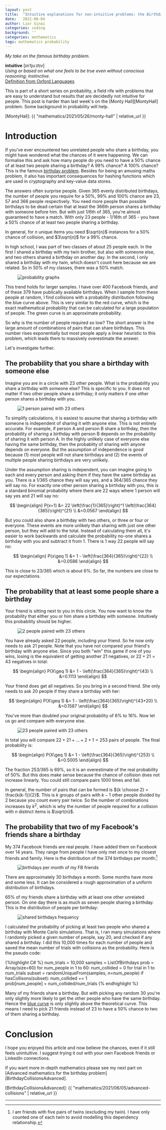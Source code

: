 ```yaml
---
layout: post
title:  "Intuitive explanations for non-intuitive problems: the Birthday Problem"
date:   2021-06-04
author: Lior Sinai
categories: coding
background: ''
categories: mathematics
tags: mathematics probability
---
```


_My take on the famous birthday problem._ 


**intuitive** [ɪnˈtjuːɪtɪv] <br>
_Using or based on what one feels to be true even without conscious reasoning; instinctive._ <br>
[Definition from Oxford Languages](https://languages.oup.com/google-dictionary-en/)

This is part of a short series on probability, a field rife with problems that are easy to understand but results that are decidedly not intuitive for people. This post is harder than last week's on the [Monty Hall][MontyHall] problem. Some background in probability will help.

[MontyHall]: {{ "mathematics/2021/05/26/monty-hall" | relative_url }}

# Introduction 

If you've ever encountered two unrelated people who share a birthday, you might have wondered what the chances of it were happening. We can formalise this and ask how many people do you need to have a 50% chance of at least two people sharing a birthday? A 99% chance? A 100% chance? This is the famous [birthday problem][betterExplained_birthdays]. Besides for being an amusing maths problem, it also has important consequences for hashing functions which are used in cryptography and key-value data stores.

[betterExplained_birthdays]: https://betterexplained.com/articles/understanding-the-birthday-paradox/

The answers often surprise people. Given 365 evenly distributed birthdays, the number of people you require for a 50%, 99% and 100% chance are 23, 57 and 366 people respectively. You need more people than possible birthdays to be dead certain that at least the 366th person shares a birthday with someone before him. But with just 1/6th of 365, you're almost guaranteed to have a match. With only 23 people - 1/16th of 365 - you have a 50% chance of at least two people sharing a birthday. 

In general, for $n$ unique items you need $\sqrt{n}$ instances for a 50% chance of collision, and $3\sqrt{n}$ for a 99% chance.

In high school, I was part of two classes of about 25 people each. In the first I shared a birthday with my twin brother, but also with someone else, and two others shared a birthday on another day. In the second, I only shared a birthday with my twin, which doesn't count here because we are related. So in 50% of my classes, there was a 50% match. 

<figure class="post-figure" id="probability_graphs">
<img class="img-80" 
    src="/assets/posts/birthday-collisions/cdfs.png"
	alt="probability graphs"
	>
	<figcaption></figcaption>
</figure>

This trend holds for larger samples.
I have over 400 Facebook friends, and of these 379 have publically available birthdays. When I sample from these people at random, I find collisions with a probability distribution following the blue curve above. This is very similar to the red curve, which is the exact mathematical probability that can be calculated for a large population of people. The green curve is an approximate probability.

So why is the number of people required so low? The short answer is the large amount of combinations of pairs that can share birthdays. This number rises exponentially but most people apply a linear heuristic to this problem, which leads them to massively overestimate the answer.

Let's investigate further.

## The probability that you share a birthday with someone else

Imagine you are in a circle with 23 other people. What is the probability you share a birthday with someone else? This is specific to you. It does not matter if two other people share a birthday; it only matters if one other person shares a birthday with you.

<figure class="post-figure" id="pairs1">
<img class="img-80" 
    src="/assets/posts/birthday-collisions/pairs1.png"
	alt="1 person paired with 23 others"
	>
	<figcaption></figcaption>
</figure>

To simplify calculations, it is easiest to assume that sharing a birthday with someone is independent of sharing it with anyone else. This is not entirely accurate. For example, if person A and person B share a birthday, then the probability of sharing a birthday with person B depends on the probability of sharing it with person A. In the highly unlikely case of everyone else having the same birthday, then the probablity of sharing with anyone depends on everyone. But the assumption of independence is good because (1) most people will not share birthdays and (2) the events of multiple people sharing birthdays are very unlikely.

Under the assumption sharing is independent, you can imagine going to each and every person and asking them if they have the same birthday as you. There is a 1/365 chance they will say yes, and a 364/365 chance they will say no. For exactly one other person sharing a birthday with you, this is a standard binomial probability where there are 22 ways where 1 person will say yes and 21 will say no:

$$ \begin{align} P(x=1) &= 22 \left(\frac{1}{365}\right)^1 \left(\frac{364}{365}\right)^{21} \\
                            &=0.0567 \end{align}
							$$ 

But you could also share a birthday with two others, or three or four or everyone. These events are more unlikely than sharing with just one other person, but they will add to the total. Instead of calculating them all, it's easier to work backwards and calculate the probability no-one shares a birthday with you and subtract it from 1. There is 1 way 22 people will say no:

$$ \begin{align} P(x\geq 1) &= 1 - \left(\frac{364}{365}\right)^{22} \\
                            &=0.0586 \end{align}
							$$ 

This is close to 23/365 which is about 6%. So far, the numbers are close to our expectations.

## The probability that at least some people share a birthday

Your friend is sitting next to you in this circle. You now want to know the probability that either you or him share a birthday with someone. Intuitively this probability should be higher.

<figure class="post-figure" id="pairs2">
<img class="img-80" 
    src="/assets/posts/birthday-collisions/pairs2.png"
	alt="2 people paired with 23 others"
	>
	<figcaption></figcaption>
</figure>

You have already asked 22 people, including your friend. So he now only needs to ask 21 people. Note that you have not compared your friend's birthday with anyone else. Since you both "win" this game if one of you wins, losing is the equivalent of getting another 21 negatives, or $22+21=43$ negatives in total:

$$ \begin{align} P(X\geq 1) &= 1 - \left(\frac{364}{365}\right)^{43} \\
                            &=0.1113 \end{align}
							$$ 

Your friend does get all negatives. So you bring in a second friend. She only needs to ask 20 people if they share a birthday with her:

$$ \begin{align} P(X\geq 1) &= 1 - \left(\frac{364}{365}\right)^{43+20} \\
                            &=0.1587 \end{align}
							$$ 

You've more than doubled your original probability of 6% to 16%. Now let us go and compare with everyone else. 

<figure class="post-figure" id="pairs23">
<img class="img-80" 
    src="/assets/posts/birthday-collisions/pairs23.png"
	alt="23 people paired with 23 others"
	>
	<figcaption></figcaption>
</figure>

In total you will compare $22+21+...+2+1=253$ pairs of people. The final probability is:

$$ \begin{align} P(X\geq 1) &= 1 - \left(\frac{364}{365}\right)^{253} \\
                            &=0.5005 \end{align}
							$$ 

The fraction 253/365 is 69%, so it is an overestimate of the real probability of 50%. But this does make sense because the chance of collision does not increase linearly. You could still compare pairs 1000 times and fail.

In general, the number of pairs that can be formed is ${k \choose 2} = \frac{k(k-1)}{2}$. This is $k$ groups of pairs with $k-1$ other people divided by 2 because you count every pair twice.
So the number of combinations increases by $k^2$, which is why the number of people required for a collision with $n$ distinct items is $\sqrt{n}$.


## The probability that two of my Facebook's friends share a birthday

My 374 Facebook friends are real people. I have added them on Facebook over 14 years. They range from people I have only met once to my closest friends and family. Here is the distribution of the 374 birthdays per month:[^twins]

<figure class="post-figure" id="birthday_months">
<img class="img-80" 
    src="/assets/posts/birthday-collisions/birthdays_month.png"
	alt="birthdays per month of my FB friends"
	>
	<figcaption></figcaption>
</figure>

There are approximately 30 birthdays a month. Some months have more and some less. It can be considered a rough approximation of a uniform distribution of birthdays.

65% of my friends share a birthday with at least one other unrelated person. On one day there is as much as seven people sharing a birthday. This is the distribution of people per birthday: 

<figure class="post-figure" id="shared_birthdays">
<img class="img-80" 
    src="/assets/posts/birthday-collisions/shared_birthdays.png"
	alt="shared birthdays frequency"
	>
	<figcaption></figcaption>
</figure>

I calculated the probability of picking at least two people who shared a birthday with Monte Carlo simulations.
That is, I ran many simulations where I randomly picked a given number of people, say 20, and checked if any shared a birthday. 
I did this 10,000 times for each number of people and saved the mean number of trials with collisions as the probability.
Here is the pseudo code:

{%highlight C# %}
num_trials = 10,000
samples = ListOfBirthdays
prob = Array(size=60)
for num_people in 1 to 60:
	num_collided = 0
	for trial in 1 to num_trials
		subset = randomUniqueFrom(samples, n=num_people)
		if hasCollisons(subset):
			num_collided += 1		
	prob[num_people] = num_collided/num_trials
{% endhighlight %}


Many of my friends share a birthday. But with picking any random 30 you're only slightly more likely to get the other people who have the same birthday.
Hence the [blue curve](#probability_graphs) is only slightly above the theoretical curve. This means I need to pick 21 friends instead of 23 to have a 50% chance to two of them sharing a birthday.

# Conclusion

I hope you enjoyed this article and now believe the chances, even if it still feels unintuitive.
I suggest trying it out with your own Facebook friends or LinkedIn connections.

If you want more in-depth mathematics please see my next part on [Advanced mathematics for the birthday problem][BirthdayCollisionsAdvanced].

[BirthdayCollisionsAdvanced]: {{ "mathematics/2021/06/05/advanced-collisions" | relative_url }}

---

[^twins]: I am friends with five pairs of twins (excluding my twin). I have only counted one of each twin to avoid modelling this dependency relationship.
